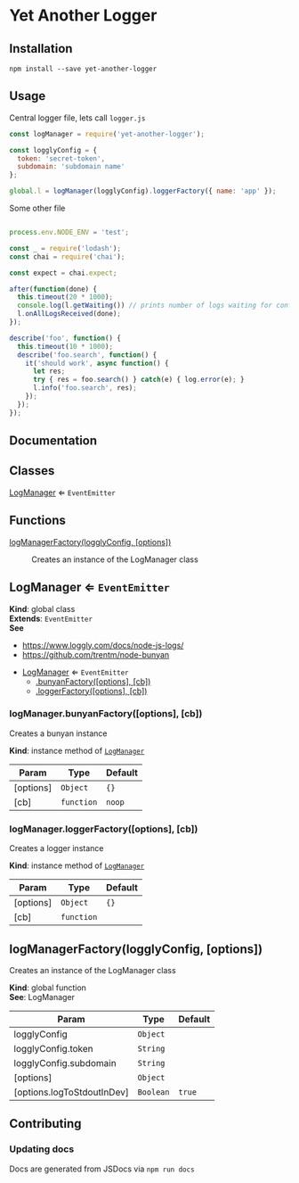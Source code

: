 # Yet Another Logger

## Installation

```
npm install --save yet-another-logger
```

## Usage

Central logger file, lets call `logger.js`


```javascript
const logManager = require('yet-another-logger');

const logglyConfig = {
  token: 'secret-token',
  subdomain: 'subdomain name'
};

global.l = logManager(logglyConfig).loggerFactory({ name: 'app' });
```
Some other file


```javascript

process.env.NODE_ENV = 'test';

const _ = require('lodash');
const chai = require('chai');

const expect = chai.expect;

after(function(done) {
  this.timeout(20 * 1000);
  console.log(l.getWaiting()) // prints number of logs waiting for confirmation from loggly
  l.onAllLogsReceived(done);
});

describe('foo', function() {
  this.timeout(10 * 1000);
  describe('foo.search', function() {
    it('should work', async function() {
      let res;
      try { res = foo.search() } catch(e) { log.error(e); }
      l.info('foo.search', res);
    });
  });
});
```
## Documentation

## Classes

<dl>
<dt><a href="#LogManager">LogManager</a> ⇐ <code>EventEmitter</code></dt>
<dd></dd>
</dl>

## Functions

<dl>
<dt><a href="#logManagerFactory">logManagerFactory(logglyConfig, [options])</a></dt>
<dd><p>Creates an instance of the LogManager class</p>
</dd>
</dl>

<a name="LogManager"></a>

## LogManager ⇐ <code>EventEmitter</code>
**Kind**: global class  
**Extends**: <code>EventEmitter</code>  
**See**

- https://www.loggly.com/docs/node-js-logs/
- https://github.com/trentm/node-bunyan


* [LogManager](#LogManager) ⇐ <code>EventEmitter</code>
    * [.bunyanFactory([options], [cb])](#LogManager+bunyanFactory)
    * [.loggerFactory([options], [cb])](#LogManager+loggerFactory)

<a name="LogManager+bunyanFactory"></a>

### logManager.bunyanFactory([options], [cb])
Creates a bunyan instance

**Kind**: instance method of [<code>LogManager</code>](#LogManager)  

| Param | Type | Default |
| --- | --- | --- |
| [options] | <code>Object</code> | <code>{}</code> | 
| [cb] | <code>function</code> | <code>noop</code> | 

<a name="LogManager+loggerFactory"></a>

### logManager.loggerFactory([options], [cb])
Creates a logger instance

**Kind**: instance method of [<code>LogManager</code>](#LogManager)  

| Param | Type | Default |
| --- | --- | --- |
| [options] | <code>Object</code> | <code>{}</code> | 
| [cb] | <code>function</code> | <code></code> | 

<a name="logManagerFactory"></a>

## logManagerFactory(logglyConfig, [options])
Creates an instance of the LogManager class

**Kind**: global function  
**See**: LogManager  

| Param | Type | Default |
| --- | --- | --- |
| logglyConfig | <code>Object</code> |  | 
| logglyConfig.token | <code>String</code> |  | 
| logglyConfig.subdomain | <code>String</code> |  | 
| [options] | <code>Object</code> |  | 
| [options.logToStdoutInDev] | <code>Boolean</code> | <code>true</code> | 


## Contributing

### Updating docs
Docs are generated from JSDocs via `npm run docs`
